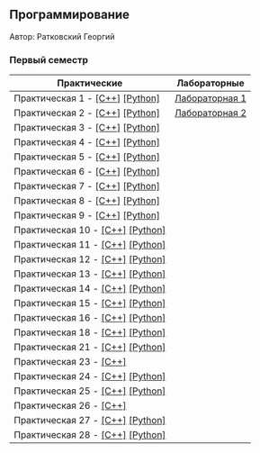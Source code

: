 ## Программирование

Автор: Ратковский Георгий

### Первый семестр

| Практические | Лабораторные |
| ------------ | ------------ |
| Практическая 1 - [[C++]](./Practice/01/C++/) [[Python]](./Practice/01/Python/) | [Лабораторная 1](./Lab/01/ReadMe.md) |
| Практическая 2 - [[C++]](./Practice/02/C++/) [[Python]](./Practice/02/Python/) | [Лабораторная 2](./Lab/02/ReadMe.md) |
| Практическая 3 - [[C++]](./Practice/03/C++/) [[Python]](./Practice/03/Python/) |                                      |
| Практическая 4 - [[C++]](./Practice/04/C++/) [[Python]](./Practice/04/Python/) |                                      |
| Практическая 5 - [[C++]](./Practice/05/C++/) [[Python]](./Practice/05/Python/) |                                      |
| Практическая 6 - [[C++]](./Practice/06/C++/) [[Python]](./Practice/06/Python/) |                                      |
| Практическая 7 - [[C++]](./Practice/07/C++/) [[Python]](./Practice/07/Python/) |                                      |
| Практическая 8 - [[C++]](./Practice/08/C++/) [[Python]](./Practice/08/Python/) |                                      |
| Практическая 9 - [[C++]](./Practice/09/C++/) [[Python]](./Practice/09/Python/) |                                      |
| Практическая 10 - [[C++]](./Practice/10/C++/) [[Python]](./Practice/10/Python/) |                                      |
| Практическая 11 - [[C++]](./Practice/11/C++/) [[Python]](./Practice/11/Python/) |                                      |
| Практическая 12 - [[C++]](./Practice/12/C++/) [[Python]](./Practice/12/Python/) |                                      |
| Практическая 13 - [[C++]](./Practice/13/C++/) [[Python]](./Practice/13/Python/) |                                      |
| Практическая 14 - [[C++]](./Practice/14/C++/) [[Python]](./Practice/14/Python/) |                                      |
| Практическая 15 - [[C++]](./Practice/15/C++/) [[Python]](./Practice/15/Python/) |                                      |
| Практическая 16 - [[C++]](./Practice/16/C++/) [[Python]](./Practice/16/Python/) |                                      |
| Практическая 18 - [[C++]](./Practice/18/C++/) [[Python]](./Practice/18/Python/) |                                      |
| Практическая 21 - [[C++]](./Practice/21/C++/) [[Python]](./Practice/21/Python/) |                                      |
| Практическая 23 - [[C++]](./Practice/23/C++/) |              |
| Практическая 24 - [[C++]](./Practice/24/C++/) [[Python]](./Practice/24/Python/) |                                      |
| Практическая 25 - [[C++]](./Practice/25/C++/) [[Python]](./Practice/25/Python/) |                                      |
| Практическая 26 - [[C++]](./Practice/26/C++/) |              |
| Практическая 27 - [[C++]](./Practice/27/C++/) [[Python]](./Practice/27/Python/) |                                      |
| Практическая 28 - [[C++]](./Practice/28/C++/) [[Python]](./Practice/28/Python/) |                                      |